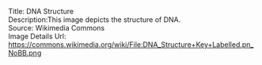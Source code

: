 Title: DNA Structure\
Description:This image depicts the structure of DNA.\
Source: Wikimedia Commons\
Image Details Url: https://commons.wikimedia.org/wiki/File:DNA_Structure+Key+Labelled.pn_NoBB.png